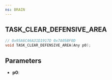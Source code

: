 ```yaml
---
ns: BRAIN
---
```

## TASK_CLEAR_DEFENSIVE_AREA

```c
// 0x95A6C46A31D1917D 0x7A05BF0D
void TASK_CLEAR_DEFENSIVE_AREA(Any p0);
```


## Parameters
* **p0**: 

